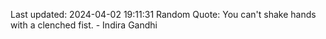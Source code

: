 Last updated: 2024-04-02 19:11:31
Random Quote: You can't shake hands with a clenched fist. - Indira Gandhi